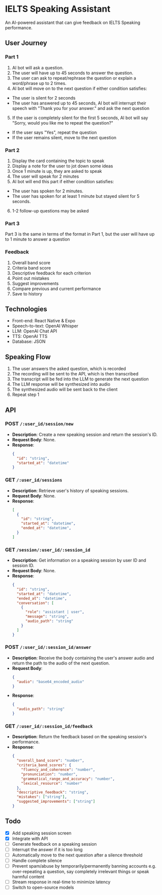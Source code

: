 # IELTS Speaking Assistant

An AI-powered assistant that can give feedback on IELTS Speaking performance.

## User Journey
### Part 1

1. AI bot will ask a question.
2. The user will have up to 45 seconds to answer the question.
3. The user can ask to repeat/rephrase the question or explain a word/phrase up to 2 times.
4. AI bot will move on to the next question if either condition satisfies:
- The user is silent for 2 seconds
- The user has answered up to 45 seconds, AI bot will interrupt their speech with "Thank you for your answer." and ask the next question
5. If the user is completely silent for the first 5 seconds, AI bot will say "Sorry, would you like me to repeat the question?"
- If the user says "Yes", repeat the question
- If the user remains silent, move to the next question

### Part 2
1. Display the card containing the topic to speak
2. Display a note for the user to jot down some ideas
3. Once 1 minute is up, they are asked to speak
4. The user will speak for 2 minutes
5. AI bot will end this part if either condition satisfies:
- The user has spoken for 2 minutes.
- The user has spoken for at least 1 minute but stayed silent for 5 seconds.
6. 1-2 follow-up questions may be asked

### Part 3
Part 3 is the same in terms of the format in Part 1, but the user will have up to 1 minute to answer a question

### Feedback
1. Overall band score
2. Criteria band score
3. Descriptive feedback for each criterion
4. Point out mistakes
5. Suggest improvements
6. Compare previous and current performance
7. Save to history

## Technologies
- Front-end: React Native & Expo
- Speech-to-text: OpenAI Whisper
- LLM: OpenAI Chat API
- TTS: OpenAI TTS
- Database: JSON

## Speaking Flow
1. The user answers the asked question, which is recorded
2. The recording will be sent to the API, which is then transcribed
3. The transcript will be fed into the LLM to generate the next question
4. The LLM response will be synthesized into audio
5. The synthesized audio will be sent back to the client
6. Repeat step 1

## API

### POST `/:user_id/session/new`
- **Description**: Create a new speaking session and return the session's ID.
- **Request Body**: None.
- **Response**:
  ```json
  {
    "id": "string",
    "started_at": "datetime"
  }
  ```

### GET `/:user_id/sessions`
- **Description**: Retrieve user's history of speaking sessions.
- **Request Body**: None.
- **Response**:
  ```json
  [
    {
      "id": "string",
      "started_at": "datetime",
      "ended_at": "datetime",
    }
  ]
  ```

### GET `/session/:user_id/:session_id`
- **Description**: Get information on a speaking session by user ID and session ID.
- **Request Body**: None.
- **Response**:
  ```json
  {
    "id": "string",
    "started_at": "datetime",
    "ended_at": "datetime",
    "conversation": [
      {
        "role": "assistant | user",
        "message": "string",
        "audio_path": "string"
      }
    ]
  }
  ```

### POST `/:user_id/:session_id/answer`
- **Description**: Receive the body containing the user's answer audio and return the path to the audio of the next question.
- **Request Body**:
  ```json
  {
    "audio": "base64_encoded_audio"
  }
  ```
- **Response**:
  ```json
  {
    "audio_path": "string"
  }
  ```

### GET `/:user_id/:session_id/feedback`
- **Description**: Return the feedback based on the speaking session's performance.
- **Response**:
  ```json
  {
    "overall_band_score": "number",
    "criteria_band_scores": {
      "fluency_and_coherence": "number",
      "pronunciation": "number",
      "grammatical_range_and_accuracy": "number",
      "lexical_resource": "number"
    },
    "descriptive_feedback": "string",
    "mistakes": ["string"],
    "suggested_improvements": ["string"]
  }
  ```

## Todo
- [x] Add speaking session screen
- [x] Integrate with API
- [ ] Generate feedback on a speaking session
- [ ] Interrupt the answer if it is too long
- [ ] Automatically move to the next question after a silence threshold
- [ ] Handle complete silence
- [ ] Prevent spam/abuse by temporarily/permanently banning accounts e.g. over-repeating a question, say completely irrelevant things or speak harmful content
- [ ] Stream response in real-time to minimize latency
- [ ] Switch to open-source models